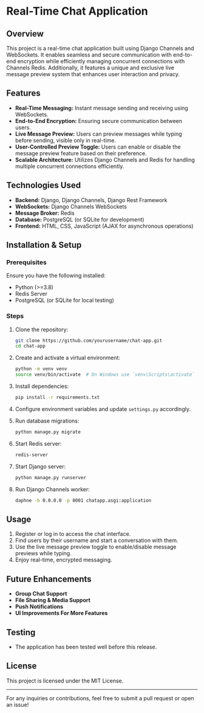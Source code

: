 # Real-Time Chat Application

## Overview
This project is a real-time chat application built using Django Channels and WebSockets. It enables seamless and secure communication with end-to-end encryption while efficiently managing concurrent connections with Channels Redis. Additionally, it features a unique and exclusive live message preview system that enhances user interaction and privacy.

## Features
- **Real-Time Messaging:** Instant message sending and receiving using WebSockets.
- **End-to-End Encryption:** Ensuring secure communication between users.
- **Live Message Preview:** Users can preview messages while typing before sending, visible only in real-time.
- **User-Controlled Preview Toggle:** Users can enable or disable the message preview feature based on their preference.
- **Scalable Architecture:** Utilizes Django Channels and Redis for handling multiple concurrent connections efficiently.

## Technologies Used
- **Backend:** Django, Django Channels, Django Rest Framework
- **WebSockets:** Django Channels WebSockets
- **Message Broker:** Redis
- **Database:** PostgreSQL (or SQLite for development)
- **Frontend:** HTML, CSS, JavaScript (AJAX for asynchronous operations)

## Installation & Setup
### Prerequisites
Ensure you have the following installed:
- Python (>=3.8)
- Redis Server
- PostgreSQL (or SQLite for local testing)

### Steps
1. Clone the repository:
   ```bash
   git clone https://github.com/yourusername/chat-app.git
   cd chat-app
   ```

2. Create and activate a virtual environment:
   ```bash
   python -m venv venv
   source venv/bin/activate  # On Windows use `venv\Scripts\activate`
   ```

3. Install dependencies:
   ```bash
   pip install -r requirements.txt
   ```

4. Configure environment variables and update `settings.py` accordingly.

5. Run database migrations:
   ```bash
   python manage.py migrate
   ```

6. Start Redis server:
   ```bash
   redis-server
   ```

7. Start Django server:
   ```bash
   python manage.py runserver
   ```

8. Run Django Channels worker:
   ```bash
   daphne -b 0.0.0.0 -p 8001 chatapp.asgi:application
   ```

## Usage
1. Register or log in to access the chat interface.
2. Find users by their username and start a conversation with them.
3. Use the live message preview toggle to enable/disable message previews while typing.
4. Enjoy real-time, encrypted messaging.

## Future Enhancements
- **Group Chat Support**
- **File Sharing & Media Support**
- **Push Notifications**
- **UI Improvements For More Features**

## Testing
- The application has been tested well before this release.

## License
This project is licensed under the MIT License.

---
For any inquiries or contributions, feel free to submit a pull request or open an issue!

